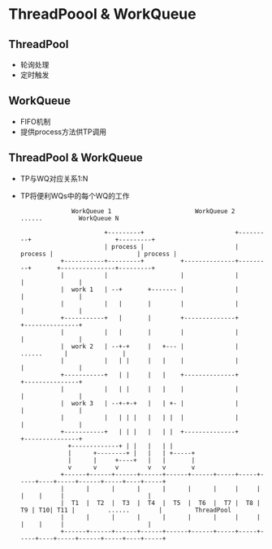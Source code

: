 # ThreadPoool & WorkQueue

## ThreadPool
* 轮询处理
* 定时触发

## WorkQueue
* FIFO机制
* 提供process方法供TP调用

## ThreadPool & WorkQueue
* TP与WQ对应关系1:N
* TP将便利WQs中的每个WQ的工作


                    WorkQueue 1                       WorkQueue 2      ......          WorkQueue N

                             +---------+                         +---------+                       +---------+
                             | process |                         | process |                       | process | 
                 +-----------+---------+          +--------------+---------+       +---------------+---------+
                 |           |                    |              |                 |               |
                 |  work 1   | --+       +------- |              |                 |               |
                 |           |   |       |        |              |                 |               |
                 +-----------+   |       |        +--------------+                 +---------------+
                 |           |   |       |        |              |                 |               |
                 |  work 2   | --+-+     |   +--- |              |     ......      |               |
                 |           |   | |     |   |    |              |                 |               |
                 +-----------+   | |     |   |    +--------------+                 +---------------+
                 |           |   | |     |   |    |              |                 |               |
                 |  work 3   | --+-+-+   |   | +- |              |                 |               |
                 |           |   | | |   |   | |  |              |                 |               |
                 +-----------+   | | |   |   | |  +--------------+                 +---------------+
                   +-------------+ | |   |   | |
                   |      +--------+ |   |   | +-----+
                   |      |     +----+   |   |       |
                   v      v     v        v   v       v
                 +------+------+------+------+------+------+-----+-----+-----+----+-----+------+-----+----+-----+
                 |      |      |      |      |      |      |     |     |     |    |     |                       |   
                 |  T1  |  T2  |  T3  |  T4  |  T5  |  T6  |  T7 |  T8 |  T9 | T10| T11 |         ......        |         ThreadPool
                 |      |      |      |      |      |      |     |     |     |    |     |                       |   
                 +------+------+------+------+------+------+-----+-----+-----+----+-----+------+-----+----+-----+   
                                                                                                      
